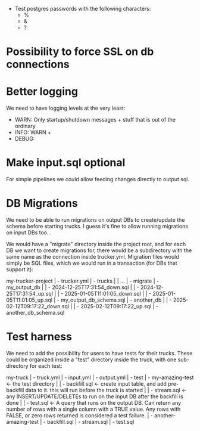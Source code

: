 - Test postgres passwords with the following characters:
  - %
  - &
  - ?

# Possibility to force SSL on db connections

# Better logging
We need to have logging levels at the very least:
- WARN: Only startup/shutdown messages + stuff that is out of the ordinary
- INFO: WARN + 
- DEBUG: 

# Make input.sql optional
For simple pipelines we could allow feeding changes directly to output.sql.

# DB Migrations
We need to be able to run migrations on output DBs to create/update the schema
before starting trucks. I guess it's fine to allow running migrations on input
DBs too...

We would have a "migrate" directory inside the project root, and for each DB we
want to create migrations for, there would be a subdirectory with the same name
as the connection inside trucker.yml. Migration files would simply be SQL files,
which we would run in a transaction (for DBs that support it):

  my-trucker-project
  | - trucker.yml
  | - trucks
  |   | ...
  | - migrate
      | - my_output_db
      |   | - 2024-12-25T17:31:54_down.sql
      |   | - 2024-12-25T17:31:54_up.sql
      |   | - 2025-01-05T11:01:05_down.sql
      |   | - 2025-01-05T11:01:05_up.sql
      | - my_output_db_schema.sql
      | - another_db
      |   | - 2025-02-12T09:17:22_down.sql
      |   | - 2025-02-12T09:17:22_up.sql
      | - another_db_schema.sql


# Test harness
We need to add the possibility for users to have tests for their trucks. These
could be organized inside a "test" directory inside the truck, with one
sub-directory for each test:

  my-truck
  | - truck.yml
  | - input.yml
  | - output.yml
  | - test
      | - my-amazing-test <- the test directory
      |   | - backfill.sql <- create input table, and add pre-backfill data to it. this will run before the truck is started
      |   | - stream.sql <- any INSERT/UPDATE/DELETEs to run on the input DB after the backfill is done
      |   | - test.sql <- A query that runs on the output DB. Can return any number of rows with a single column with a TRUE value. Any rows with FALSE, or zero rows returned is considered a test failure.
      | - another-amazing-test 
          | - backfill.sql
          | - stream.sql
          | - test.sql



